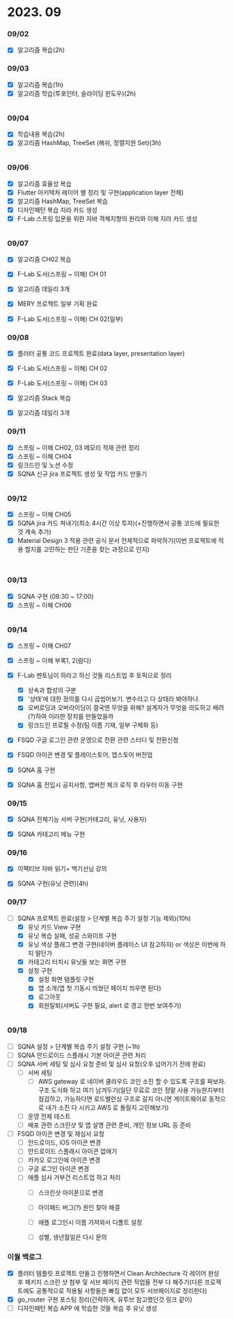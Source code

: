 # 2023. 09

### 09/02

* [x] 알고리즘 복습(2h)



### 09/03

* [x] 알고리즘 복습(1h)
* [x] 알고리즘 학습(투포인터, 슬라이딩 윈도우)(2h)

<figure><img src="../../.gitbook/assets/image (112).png" alt=""><figcaption></figcaption></figure>

### 09/04

* [x] 학습내용 복습(2h)
* [x] 알고리즘 HashMap, TreeSet (해쉬, 정렬지원 Set)(3h)

<figure><img src="../../.gitbook/assets/image (118).png" alt=""><figcaption></figcaption></figure>

### 09/06

* [x] 알고리즘 효율성 복습
* [x] Flutter 아키텍처 레이어 별 정리 및 구현(application layer 전체)
* [x] 알고리즘 HashMap, TreeSet 복습
* [x] 디자인패턴 복습 지라 카드 생성
* [x] F-Lab 스프링 입문을 위한 자바 객체지향의 원리와 이해 지라 카드 생성

<figure><img src="../../.gitbook/assets/image (11).png" alt=""><figcaption></figcaption></figure>

### 09/07

* [x] 알고리즘 CH02 복습
* [x] F-Lab 도서(스프링 \~ 이해) CH 01
* [x] 알고리즘 데일리 3개
* [x] MERY 프로젝트 일부 기획 완료
* [x] F-Lab 도서(스프링 \~ 이해) CH 02(일부)



### 09/08

* [x] 플러터 공통 코드 프로젝트 완료(data layer, presentation layer)
* [x] F-Lab 도서(스프링 \~ 이해) CH 02
* [x] F-Lab 도서(스프링 \~ 이해) CH 03
* [x] 알고리즘 Stack 복습
* [x] 알고리즘 데일리 3개



### 09/11

* [x] 스프링 \~ 이해 CH02, 03 메모리 적재 관련 정리
* [x] 스프링 \~ 이해 CH04
* [x] 링크드인 및 노션 수정
* [x] SQNA 신규 jira 프로젝트 생성 및 작업 카드 만들기

<figure><img src="../../.gitbook/assets/image (1) (1).png" alt=""><figcaption></figcaption></figure>

### 09/12

* [x] 스프링 \~ 이해 CH05
* [x] SQNA jira 카드 쳐내기(최소 4시간 이상 투자)(+진행하면서 공통 코드에 필요한 것 계속 추가)
* [x] Material Design 3 적용 관련 공식 문서 전체적으로 파악하기(이번 프로젝트에 적용 할지를 고민하는 판단 기준을 찾는 과정으로 인지)

<figure><img src="../../.gitbook/assets/KakaoTalk_Photo_2023-09-12-18-42-12.jpeg" alt=""><figcaption></figcaption></figure>

<figure><img src="../../.gitbook/assets/KakaoTalk_Photo_2023-09-12-18-42-03 (1).jpeg" alt=""><figcaption></figcaption></figure>



### 09/13

* [x] SQNA 구현 (08:30 \~ 17:00)
* [x] 스프링 \~ 이해 CH06

<figure><img src="../../.gitbook/assets/image (1).png" alt=""><figcaption></figcaption></figure>



### 09/14

* [x] 스프링 \~ 이해 CH07
* [x] 스프링 \~ 이해 부록1, 2(람다)
* [x] F-Lab 멘토님이 하라고 하신 것들 리스트업 후 토픽으로 정리
  * [x] 상속과 합성의 구분
  * [x] '상태'에 대한 정의를 다시 곱씹어보기. 변수라고 다 상태라 봐야하나.
  * [x] 오버로딩과 오버라이딩이 결국엔 무엇을 위해? 설계자가 무엇을 의도하고 배려(?)하여 이러한 장치를 만들었을까
  * [x] 링크드인 프로필 수정(팀 이름 기재, 일부 구체화 등)
* [x] FSQD 구글 로그인 관련 운영으로 전환 관련 스터디 및 전환신청
* [x] FSQD 아이콘 변경 및 플레이스토어, 앱스토어 버전업
* [x] SQNA 홈 구현
* [x] SQNA 홈 진입시 공지사항, 앱버전 체크 로직 후 라우터 이동 구현



### 09/15

* [x] SQNA 전체기능 서버 구현(카테고리, 유닛, 사용자)
* [x] SQNA 카테고리 메뉴 구현



### 09/16

* [x] 이펙티브 자바 읽기+ 백기선님 강의
* [x] SQNA 구현(유닛 관련)(4h)



### 09/17

* [ ] SQNA 프로젝트 완료(설정 > 단계별 복습 주기 설정 기능 제외)(10h)
  * [x] 유닛 카드 View 구현
  * [x] 유닛 복습 실패, 성공 스와이프 구현
  * [x] 유닛 색상 플래그 변경 구현(네이버 플레이스 UI 참고하자) or 색상은 이번에 하지 말던가
  * [x] 카테고리 터치시 유닛들 보는 화면 구현
  * [x] 설정 구현
    * [x] 설정 화면 템플릿 구현
    * [x] 앱 소개(앱 첫 기동시 띄웠던 페이지 띄우면 된다)
    * [x] 로그아웃
    * [x] 회원탈퇴(서버도 구현 필요, alert 로 경고 한번 보여주기)

<figure><img src="../../.gitbook/assets/image.png" alt=""><figcaption></figcaption></figure>



### 09/18

* [ ] SQNA 설정 > 단계별 복습 주기 설정 구현 (\~1h)
* [ ] SQNA 안드로이드 스플래시 기본 아이콘 관련 처리
* [ ] SQNA 서버 세팅 및 심사 요청 준비 및 심사 요청(오후 넘어가기 전에 완료)
  * [ ] 서버 세팅
    * [ ] AWS gateway 로 네이버 클라우드 코인 소진 할 수 있도록 구조를 짜보자. 구조 도식화 하고 여기 남겨두기(일단 무료로 코인 정말 사용 가능한지부터 점검하고, 가능하다면 로드밸런싱 구조로 갈지 아니면 게이트웨이로 동적으로 내가 소진 다 시키고 AWS 로 돌릴지 고민해보기)
  * [ ] 운영 전체 테스트
  * [ ] 배포 관련 스크린샷 및 앱 설명 관련 준비, 개인 정보 URL 등 준비
* [ ] FSQD 아이콘 변경 및 재심사 요청
  * [ ] 안드로이드, iOS 아이콘 변경
  * [ ] 안드로이드 스플래시 아이콘 없애기
  * [ ] 카카오 로그인에 아이콘 변경
  * [ ] 구글 로그인 아이콘 변경
  * [ ] 애플 심사 거부건 리스트업 하고 처리
    * [ ] 스크린샷 아이폰으로 변경
    * [ ] 아이패드 버그(?) 원인 찾아 해결
    * [ ] 애플 로그인시 이름 가져와서 디폴트 설정
    * [ ] 성별, 생년월일은 다시 문의



### 이월 백로그

* [x] 플러터 템플릿 프로젝트 만들고 진행하면서 Clean Architecture 각 레이어 완성 후 패키지 스크린 샷 첨부 및 서브 페이지 관련 작업들 전부 다 해주기(다른 프로젝트에도 공통적으로 적용될 사항들은 빠짐 없이 모두 서브페이지로 정리한다)
* [x] go\_router 구현 포스팅 정리(간략하게, 유투브 참고했던것 링크 같이)
* [ ] 디자인패턴 복습 APP 에 학습한 것들 복습 후 유닛 생성
